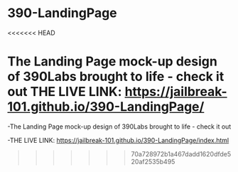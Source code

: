 # 390-LandingPage
<<<<<<< HEAD

The Landing Page mock-up design of 390Labs brought to life - check it out
THE LIVE LINK: <https://jailbreak-101.github.io/390-LandingPage/>
=======
  
  -The Landing Page mock-up design of 390Labs brought to life - check it out

  -THE LIVE LINK: https://jailbreak-101.github.io/390-LandingPage/index.html
>>>>>>> 70a728972b1a467dadd1620dfde520af2535b495
